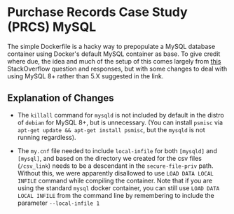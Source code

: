 # Purchase Records Case Study (PRCS) MySQL

The simple Dockerfile is a hacky way to prepopulate a MySQL database container using Docker's default MySQL container as base. To give credit where due, the idea and much of the setup of this comes largely from [this](https://stackoverflow.com/questions/32482780/how-to-create-populated-mysql-docker-image-on-build-time) StackOverflow question and responses, but with some changes to deal with using MySQL 8+ rather than 5.X suggested in the link. 

## Explanation of Changes

  - The `killall` command for `mysqld` is not included by default in the distro of `debian` for MySQL 8+, but is unnecessary. (You can install `psmisc` via `apt-get update && apt-get install psmisc`, but the `mysqld` is not running regardless).

  - The `my.cnf` file needed to include `local-infile` for both `[mysqld]` and `[mysql]`, and based on the directory we created for the csv files (`/csv_link`) needs to be a descendant in the `secure-file-priv` path. Without this, we were apparently disallowed to use `LOAD DATA LOCAL INFILE` command while compiling the container. Note that if you are using the standard `mysql` docker container, you can still use `LOAD DATA LOCAL INFILE` from the command line by remembering to include the parameter `--local-infile 1`  
